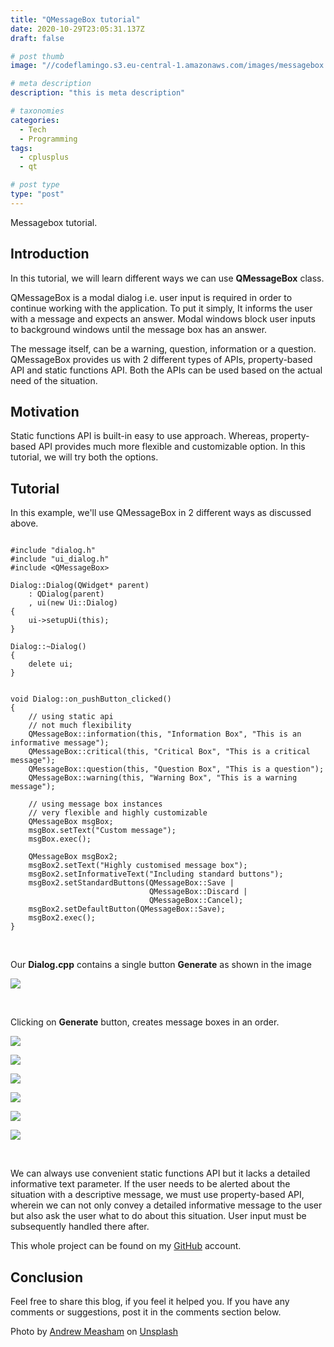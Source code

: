 ```yaml
---
title: "QMessageBox tutorial"
date: 2020-10-29T23:05:31.137Z
draft: false

# post thumb
image: "//codeflamingo.s3.eu-central-1.amazonaws.com/images/messagebox.jpg"

# meta description
description: "this is meta description"

# taxonomies
categories:
  - Tech
  - Programming
tags:
  - cplusplus
  - qt

# post type
type: "post"
---
```


Messagebox tutorial.
<!--more-->

## Introduction

In this tutorial, we will learn different ways we can use **QMessageBox** class.

QMessageBox is a modal dialog i.e. user input is required in order to continue working with the application. To put it simply, It informs the user with a message and expects an answer. Modal windows block user inputs to background windows until the message box has an answer.

The message itself, can be a warning, question, information or a question. QMessageBox provides us with 2 different types of APIs, property-based API and static functions API. Both the APIs can be used based on the actual need of the situation.

## Motivation

Static functions API is built-in easy to use approach. Whereas, property-based API provides much more flexible and customizable option. In this tutorial, we will try both the options.

## Tutorial

In this example, we'll use QMessageBox in 2 different ways as discussed above.

```

#include "dialog.h"
#include "ui_dialog.h"
#include <QMessageBox>

Dialog::Dialog(QWidget* parent)
    : QDialog(parent)
    , ui(new Ui::Dialog)
{
    ui->setupUi(this);
}

Dialog::~Dialog()
{
    delete ui;
}


void Dialog::on_pushButton_clicked()
{
    // using static api
    // not much flexibility
    QMessageBox::information(this, "Information Box", "This is an informative message");
    QMessageBox::critical(this, "Critical Box", "This is a critical message");
    QMessageBox::question(this, "Question Box", "This is a question");
    QMessageBox::warning(this, "Warning Box", "This is a warning message");

    // using message box instances
    // very flexible and highly customizable
    QMessageBox msgBox;
    msgBox.setText("Custom message");
    msgBox.exec();

    QMessageBox msgBox2;
    msgBox2.setText("Highly customised message box");
    msgBox2.setInformativeText("Including standard buttons");
    msgBox2.setStandardButtons(QMessageBox::Save |
                               QMessageBox::Discard |
                               QMessageBox::Cancel);
    msgBox2.setDefaultButton(QMessageBox::Save);
    msgBox2.exec();
}
```

<br />

Our **Dialog.cpp** contains a single button **Generate** as shown in the image

![](https://codeflamingo.s3.eu-central-1.amazonaws.com/images/window.png)

<br />

Clicking on **Generate** button, creates message boxes in an order.

![](https://codeflamingo.s3.eu-central-1.amazonaws.com/images/information.png)

![](https://codeflamingo.s3.eu-central-1.amazonaws.com/images/critical.png)

![](https://codeflamingo.s3.eu-central-1.amazonaws.com/images/question.png)

![](https://codeflamingo.s3.eu-central-1.amazonaws.com/images/warning.png)

![](https://codeflamingo.s3.eu-central-1.amazonaws.com/images/custom.png)

![](https://codeflamingo.s3.eu-central-1.amazonaws.com/images/highly_custom.png)

<br />

We can always use convenient static functions API but it lacks a detailed informative text parameter. If the user needs to be alerted about the situation with a descriptive message, we must use property-based API, wherein we can not only convey a detailed informative message to the user but also ask the user what to do about this situation. User input must be subsequently handled there after.

This whole project can be found on my [GitHub](https://github.com/SurKM9/MessageBox) account.

## Conclusion

Feel free to share this blog, if you feel it helped you. If you have any comments or suggestions, post it in the comments section below.

<span>Photo by <a href="https://unsplash.com/@andrewmeasham?utm_source=unsplash&amp;utm_medium=referral&amp;utm_content=creditCopyText">Andrew Measham</a> on <a href="https://unsplash.com/s/photos/message?utm_source=unsplash&amp;utm_medium=referral&amp;utm_content=creditCopyText">Unsplash</a></span>
